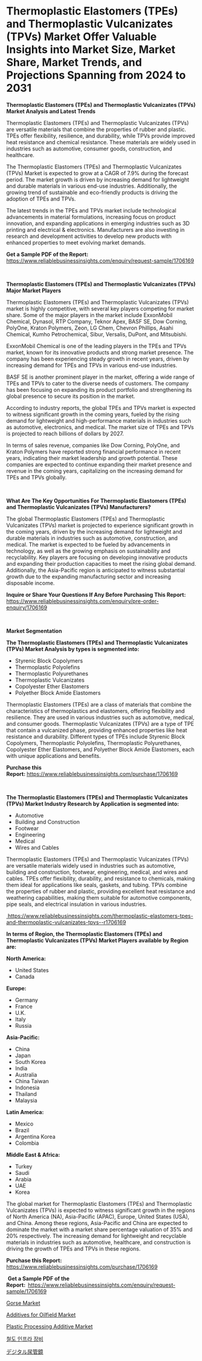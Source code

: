 <p><h1>Thermoplastic Elastomers (TPEs) and Thermoplastic Vulcanizates (TPVs) Market Offer Valuable Insights into Market Size, Market Share, Market Trends, and Projections Spanning from 2024 to 2031</h1></p><p><strong>Thermoplastic Elastomers (TPEs) and Thermoplastic Vulcanizates (TPVs) Market Analysis and Latest Trends</strong></p>
<p><p>Thermoplastic Elastomers (TPEs) and Thermoplastic Vulcanizates (TPVs) are versatile materials that combine the properties of rubber and plastic. TPEs offer flexibility, resilience, and durability, while TPVs provide improved heat resistance and chemical resistance. These materials are widely used in industries such as automotive, consumer goods, construction, and healthcare.</p><p>The Thermoplastic Elastomers (TPEs) and Thermoplastic Vulcanizates (TPVs) Market is expected to grow at a CAGR of 7.9% during the forecast period. The market growth is driven by increasing demand for lightweight and durable materials in various end-use industries. Additionally, the growing trend of sustainable and eco-friendly products is driving the adoption of TPEs and TPVs.</p><p>The latest trends in the TPEs and TPVs market include technological advancements in material formulations, increasing focus on product innovation, and expanding applications in emerging industries such as 3D printing and electrical & electronics. Manufacturers are also investing in research and development activities to develop new products with enhanced properties to meet evolving market demands.</p></p>
<p><strong>Get a Sample PDF of the Report:&nbsp;</strong> <a href="https://www.reliablebusinessinsights.com/enquiry/request-sample/1706169">https://www.reliablebusinessinsights.com/enquiry/request-sample/1706169</a></p>
<p>&nbsp;</p>
<p><strong>Thermoplastic Elastomers (TPEs) and Thermoplastic Vulcanizates (TPVs) Major Market Players</strong></p>
<p><p>Thermoplastic Elastomers (TPEs) and Thermoplastic Vulcanizates (TPVs) market is highly competitive, with several key players competing for market share. Some of the major players in the market include ExxonMobil Chemical, Dynasol, RTP Company, Teknor Apex, BASF SE, Dow Corning, PolyOne, Kraton Polymers, Zeon, LG Chem, Chevron Phillips, Asahi Chemical, Kumho Petrochemical, Sibur, Versalis, DuPont, and Mitsubishi.</p><p>ExxonMobil Chemical is one of the leading players in the TPEs and TPVs market, known for its innovative products and strong market presence. The company has been experiencing steady growth in recent years, driven by increasing demand for TPEs and TPVs in various end-use industries.</p><p>BASF SE is another prominent player in the market, offering a wide range of TPEs and TPVs to cater to the diverse needs of customers. The company has been focusing on expanding its product portfolio and strengthening its global presence to secure its position in the market.</p><p>According to industry reports, the global TPEs and TPVs market is expected to witness significant growth in the coming years, fueled by the rising demand for lightweight and high-performance materials in industries such as automotive, electronics, and medical. The market size of TPEs and TPVs is projected to reach billions of dollars by 2027.</p><p>In terms of sales revenue, companies like Dow Corning, PolyOne, and Kraton Polymers have reported strong financial performance in recent years, indicating their market leadership and growth potential. These companies are expected to continue expanding their market presence and revenue in the coming years, capitalizing on the increasing demand for TPEs and TPVs globally.</p></p>
<p>&nbsp;</p>
<p><strong>What Are The Key Opportunities For Thermoplastic Elastomers (TPEs) and Thermoplastic Vulcanizates (TPVs) Manufacturers?</strong></p>
<p><p>The global Thermoplastic Elastomers (TPEs) and Thermoplastic Vulcanizates (TPVs) market is projected to experience significant growth in the coming years, driven by the increasing demand for lightweight and durable materials in industries such as automotive, construction, and medical. The market is expected to be fueled by advancements in technology, as well as the growing emphasis on sustainability and recyclability. Key players are focusing on developing innovative products and expanding their production capacities to meet the rising global demand. Additionally, the Asia-Pacific region is anticipated to witness substantial growth due to the expanding manufacturing sector and increasing disposable income.</p></p>
<p><strong>Inquire or Share Your Questions If Any Before Purchasing This Report:</strong> <a href="https://www.reliablebusinessinsights.com/enquiry/pre-order-enquiry/1706169">https://www.reliablebusinessinsights.com/enquiry/pre-order-enquiry/1706169</a></p>
<p>&nbsp;</p>
<p><strong>Market Segmentation</strong></p>
<p><strong>The Thermoplastic Elastomers (TPEs) and Thermoplastic Vulcanizates (TPVs) Market Analysis by types is segmented into:</strong></p>
<p><ul><li>Styrenic Block Copolymers</li><li>Thermoplastic Polyolefins</li><li>Thermoplastic Polyurethanes</li><li>Thermoplastic Vulcanizates</li><li>Copolyester Ether Elastomers</li><li>Polyether Block Amide Elastomers</li></ul></p>
<p><p>Thermoplastic Elastomers (TPEs) are a class of materials that combine the characteristics of thermoplastics and elastomers, offering flexibility and resilience. They are used in various industries such as automotive, medical, and consumer goods. Thermoplastic Vulcanizates (TPVs) are a type of TPE that contain a vulcanized phase, providing enhanced properties like heat resistance and durability. Different types of TPEs include Styrenic Block Copolymers, Thermoplastic Polyolefins, Thermoplastic Polyurethanes, Copolyester Ether Elastomers, and Polyether Block Amide Elastomers, each with unique applications and benefits.</p></p>
<p><strong>Purchase this Report:&nbsp;</strong><a href="https://www.reliablebusinessinsights.com/purchase/1706169">https://www.reliablebusinessinsights.com/purchase/1706169</a></p>
<p>&nbsp;</p>
<p><strong>The Thermoplastic Elastomers (TPEs) and Thermoplastic Vulcanizates (TPVs) Market Industry Research by Application is segmented into:</strong></p>
<p><ul><li>Automotive</li><li>Building and Construction</li><li>Footwear</li><li>Engineering</li><li>Medical</li><li>Wires and Cables</li></ul></p>
<p><p>Thermoplastic Elastomers (TPEs) and Thermoplastic Vulcanizates (TPVs) are versatile materials widely used in industries such as automotive, building and construction, footwear, engineering, medical, and wires and cables. TPEs offer flexibility, durability, and resistance to chemicals, making them ideal for applications like seals, gaskets, and tubing. TPVs combine the properties of rubber and plastic, providing excellent heat resistance and weathering capabilities, making them suitable for automotive components, pipe seals, and electrical insulation in various industries.</p></p>
<p><a href="https://www.reliablebusinessinsights.com/thermoplastic-elastomers-tpes-and-thermoplastic-vulcanizates-tpvs--r1706169">&nbsp;https://www.reliablebusinessinsights.com/thermoplastic-elastomers-tpes-and-thermoplastic-vulcanizates-tpvs--r1706169</a></p>
<p><strong>In terms of Region, the Thermoplastic Elastomers (TPEs) and Thermoplastic Vulcanizates (TPVs) Market Players available by Region are:</strong></p>
<p>
    <p> <strong> North America: </strong>
        <ul>
            <li>United States</li>
            <li>Canada</li>
        </ul>
        </p> 
    <p> <strong> Europe: </strong>
        <ul>
            <li>Germany</li>
            <li>France</li>
            <li>U.K.</li>
            <li>Italy</li>
            <li>Russia</li>
        </ul>
        </p> 
    <p> <strong> Asia-Pacific: </strong>
        <ul>
            <li>China</li>
            <li>Japan</li>
            <li>South Korea</li>
            <li>India</li>
            <li>Australia</li>
            <li>China Taiwan</li>
            <li>Indonesia</li>
            <li>Thailand</li>
            <li>Malaysia</li>
        </ul>
        </p> 
    <p> <strong> Latin America: </strong>
        <ul>
            <li>Mexico</li>
            <li>Brazil</li>
            <li>Argentina Korea</li>
            <li>Colombia</li>
        </ul>
        </p> 
    <p> <strong> Middle East & Africa: </strong>
        <ul>
            <li>Turkey</li>
            <li>Saudi</li>
            <li>Arabia</li>
            <li>UAE</li>
            <li>Korea</li>
        </ul>
    </p>
    </p>
<p><p>The global market for Thermoplastic Elastomers (TPEs) and Thermoplastic Vulcanizates (TPVs) is expected to witness significant growth in the regions of North America (NA), Asia-Pacific (APAC), Europe, United States (USA), and China. Among these regions, Asia-Pacific and China are expected to dominate the market with a market share percentage valuation of 35% and 20% respectively. The increasing demand for lightweight and recyclable materials in industries such as automotive, healthcare, and construction is driving the growth of TPEs and TPVs in these regions.</p></p>
<p><strong>Purchase this Report: </strong><a href="https://www.reliablebusinessinsights.com/purchase/1706169">https://www.reliablebusinessinsights.com/purchase/1706169</a></p>
<p>&nbsp;<strong>Get a Sample PDF of the Report:&nbsp;&nbsp;</strong><a href="https://www.reliablebusinessinsights.com/enquiry/request-sample/1706169">https://www.reliablebusinessinsights.com/enquiry/request-sample/1706169</a></p>
<p><strong></strong></p>
<p><p><a href="https://issuu.com/reportprime-2/docs/gorse-market-size-2030.pptx">Gorse Market</a></p><p><a href="https://github.com/edytherolanlouisejk1miz0wig/Market-Research-Report-List-2/blob/main/additives-for-oilfield-market.md">Additives for Oilfield Market</a></p><p><a href="https://github.com/peachesmcdowel1/Market-Research-Report-List-3/blob/main/plastic-processing-additive-market.md">Plastic Processing Additive Market</a></p><p><a href="https://github.com/romeshmittrochakma11/Market-Research-Report-List-1/blob/main/8650993109833.md">철도 인프라 장비</a></p><p><a href="https://github.com/JoanaNitzsche/Market-Research-Report-List-1/blob/main/6113676125297.md">デジタル尿管鏡</a></p></p>